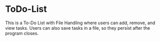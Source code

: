 # ToDo-List
This is a To-Do List with File Handling where users can add, remove, and view tasks. Users can also save tasks in a file, so they persist after the program closes.
